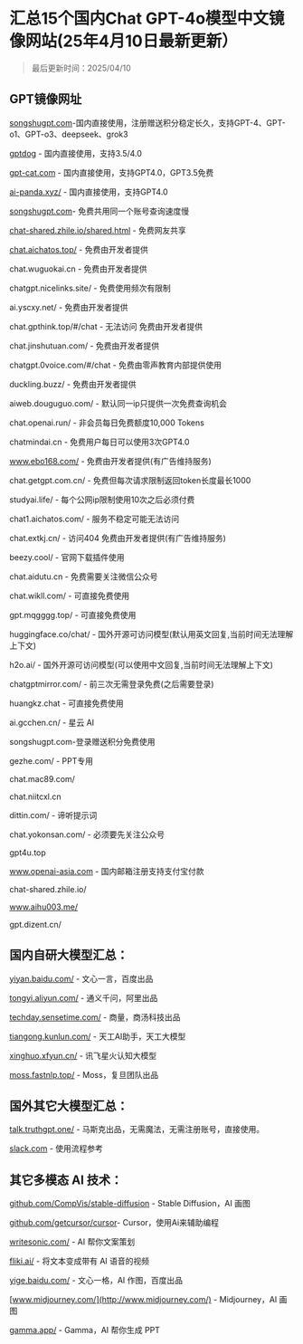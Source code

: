 # 汇总15个国内Chat GPT-4o模型中文镜像网站(25年4月10日最新更新）

> 最后更新时间：2025/04/10


## GPT镜像网址

[songshugpt.com](http://songshugpt.com)-国内直接使用，注册赠送积分稳定长久，支持GPT-4、GPT-o1、GPT-o3、deepseek、grok3

[gptdog](http://gptdog.online) - 国内直接使用，支持3.5/4.0

[gpt-cat.com](http://gpt-cat.com) - 国内直接使用，支持GPT4.0，GPT3.5免费

[ai-panda.xyz/](http://ai-panda.xyz/) - 国内直接使用，支持GPT4.0

[songshugpt.com](http://songshugpt.com)- 免费共用同一个账号查询速度慢

[chat-shared.zhile.io/shared.html](chat-shared.zhile.io/shared.html) - 免费网友共享

[chat.aichatos.top/](chat.aichatos.top/) - 免费由开发者提供

chat.wuguokai.cn - 免费由开发者提供

chatgpt.nicelinks.site/ - 免费使用频次有限制

ai.yscxy.net/ - 免费由开发者提供

chat.gpthink.top/#/chat - 无法访问 免费由开发者提供

chat.jinshutuan.com/ - 免费由开发者提供

chatgpt.0voice.com/#/chat - 免费由零声教育内部提供使用

duckling.buzz/ - 免费由开发者提供

aiweb.douguguo.com/ - 默认同一ip只提供一次免费查询机会

chat.openai.run/ - 非会员每日免费额度10,000 Tokens

chatmindai.cn - 免费用户每日可以使用3次GPT4.0

www.ebo168.com/ - 免费由开发者提供(有广告维持服务)

chat.getgpt.com.cn/ - 免费但每次请求限制返回token长度最长1000

studyai.life/ - 每个公网ip限制使用10次之后必须付费

chat1.aichatos.com/ - 服务不稳定可能无法访问

chat.extkj.cn/ - 访问404 免费由开发者提供(有广告维持服务)

beezy.cool/ - 官网下载插件使用

chat.aidutu.cn - 免费需要关注微信公众号

chat.wikll.com/ - 可直接免费使用

gpt.mqgggg.top/ - 可直接免费使用

huggingface.co/chat/ - 国外开源可访问模型(默认用英文回复,当前时间无法理解上下文)

h2o.ai/ - 国外开源可访问模型(可以使用中文回复,当前时间无法理解上下文)

chatgptmirror.com/ - 前三次无需登录免费(之后需要登录)

huangkz.chat - 可直接免费使用

ai.gcchen.cn/ - 星云 AI

songshugpt.com-登录赠送积分免费使用

gezhe.com/ - PPT专用

chat.mac89.com/

chat.niitcxl.cn

dittin.com/ - 谛听提示词

chat.yokonsan.com/ - 必须要先关注公众号

gpt4u.top

www.openai-asia.com - 国内邮箱注册支持支付宝付款

chat-shared.zhile.io/

www.aihu003.me/

gpt.dizent.cn/

## 国内自研大模型汇总：

[yiyan.baidu.com/](http://yiyan.baidu.com/) - 文心一言，百度出品

[tongyi.aliyun.com/](http://tongyi.aliyun.com/) - 通义千问，阿里出品

[techday.sensetime.com/](http://techday.sensetime.com/) - 商量，商汤科技出品

[tiangong.kunlun.com/](http://tiangong.kunlun.com/) - 天工AI助手，天工大模型

[xinghuo.xfyun.cn/](http://xinghuo.xfyun.cn/) - 讯飞星火认知大模型

[moss.fastnlp.top/](http://moss.fastnlp.top/) - Moss，复旦团队出品

## 国外其它大模型汇总：

[talk.truthgpt.one/](http://talk.truthgpt.one/) - 马斯克出品，无需魔法，无需注册账号，直接使用。

[slack.com](http://slack.com) - 使用流程参考

## 其它多模态 AI 技术：

[github.com/CompVis/stable-diffusion](http://github.com/CompVis/stable-diffusion) - Stable Diffusion，AI 画图

[github.com/getcursor/cursor](http://github.com/getcursor/cursor)- Cursor，使用Ai来辅助编程

[writesonic.com/](http://writesonic.com/) - AI 帮你文案策划

[fliki.ai/](http://fliki.ai/) - 将文本变成带有 AI 语音的视频

[yige.baidu.com/](http://yige.baidu.com/) - 文心一格，AI 作图，百度出品

[www.midjourney.com/](http://www.midjourney.com/) - Midjourney，AI 画图

[gamma.app/](http://gamma.app/) - Gamma，AI 帮你生成 PPT
